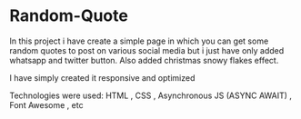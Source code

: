 # Random-Quote
In this project i have create a simple page in which you can get some random quotes to post on various social media but i just have only added whatsapp and twitter button.
Also added christmas snowy flakes effect.

I have simply created it responsive and optimized

Technologies were used:
HTML , CSS , Asynchronous JS (ASYNC AWAIT) , Font Awesome , etc
